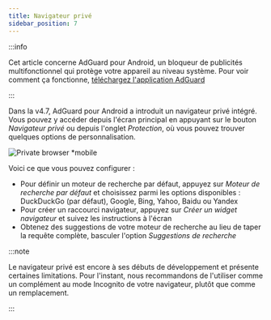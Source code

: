 ```yaml
---
title: Navigateur privé
sidebar_position: 7
---
```


:::info

Cet article concerne AdGuard pour Android, un bloqueur de publicités multifonctionnel qui protège votre appareil au niveau système. Pour voir comment ça fonctionne, [téléchargez l'application AdGuard](https://agrd.io/download-kb-adblock)

:::

Dans la v4.7, AdGuard pour Android a introduit un navigateur privé intégré. Vous pouvez y accéder depuis l'écran principal en appuyant sur le bouton _Navigateur privé_ ou depuis l'onglet _Protection_, où vous pouvez trouver quelques options de personnalisation.

![Private browser \*mobile](https://cdn.adtidy.org/content/release_notes/ad_blocker/android/v4.7/agpb_en.png)

Voici ce que vous pouvez configurer :

- Pour définir un moteur de recherche par défaut, appuyez sur _Moteur de recherche par défaut_ et choisissez parmi les options disponibles : DuckDuckGo (par défaut), Google, Bing, Yahoo, Baidu ou Yandex
- Pour créer un raccourci navigateur, appuyez sur _Créer un widget navigateur_ et suivez les instructions à l'écran
- Obtenez des suggestions de votre moteur de recherche au lieu de taper la requête complète, basculer l'option _Suggestions de recherche_

:::note

Le navigateur privé est encore à ses débuts de développement et présente certaines limitations. Pour l'instant, nous recommandons de l'utiliser comme un complément au mode Incognito de votre navigateur, plutôt que comme un remplacement.

:::

